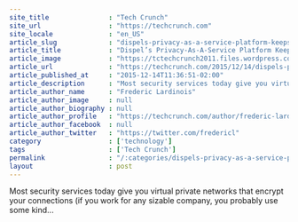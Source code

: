 ```yaml
---
site_title               : "Tech Crunch"
site_url                 : "https://techcrunch.com"
site_locale              : "en_US"
article_slug             : "dispels-privacy-as-a-service-platform-keeps-your-internet-connection-secret-and-safe"
article_title            : "Dispel’s Privacy-As-A-Service Platform Keeps Your Internet Connection Secret And Safe"
article_image            : "https://tctechcrunch2011.files.wordpress.com/2015/12/dispelappandandroid-dd977932927dc64311c3d5ea97ffd87a.png?w=764&h=400&crop=1"
article_url              : "https://techcrunch.com/2015/12/14/dispels-privacy-as-a-service-platform-keeps-your-internet-connection-secret-and-safe/"
article_published_at     : "2015-12-14T11:36:51-02:00"
article_description      : "Most security services today give you virtual private networks that encrypt your connections (if you work for any sizable company, you probably use some kind..."
article_author_name      : "Frederic Lardinois"
article_author_image     : null
article_author_biography : null
article_author_profile   : "https://techcrunch.com/author/frederic-lardinois/"
article_author_facebook  : null
article_author_twitter   : "https://twitter.com/fredericl"
category                 : ['technology']
tags                     : ['Tech Crunch']
permalink                : "/:categories/dispels-privacy-as-a-service-platform-keeps-your-internet-connection-secret-and-safe/"
layout                   : post
---
```


Most security services today give you virtual private networks that encrypt your connections (if you work for any sizable company, you probably use some kind...
